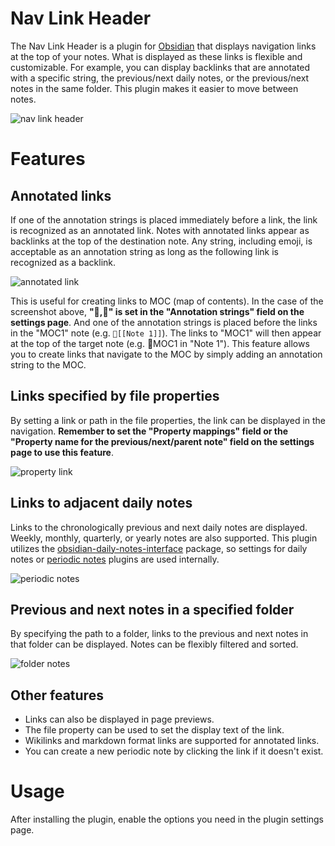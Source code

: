 # Nav Link Header

The Nav Link Header is a plugin for [Obsidian](https://obsidian.md/) that displays navigation
links at the top of your notes. What is displayed as these links is flexible and customizable.
For example, you can display backlinks that are annotated with a specific string,
the previous/next daily notes, or the previous/next notes in the same folder.
This plugin makes it easier to move between notes.

![nav link header](https://github.com/user-attachments/assets/c02fc8f9-ba3a-45d7-a9a7-4aecfce8f63b)

# Features

## Annotated links

If one of the annotation strings is placed immediately before a link, the link is recognized as an annotated link.
Notes with annotated links appear as backlinks at the top of the destination note.
Any string, including emoji, is acceptable as an annotation string as long as the following link is recognized as a backlink.

![annotated link](https://github.com/user-attachments/assets/229583d5-053d-4642-a357-a6ad6be2f13a)

This is useful for creating links to MOC (map of contents). In the case of the screenshot above,
**"📌,🔗" is set in the "Annotation strings" field on the settings page**.
And one of the annotation strings is placed before the links in the "MOC1" note (e.g. `📌[[Note 1]]`).
The links to "MOC1" will then appear at the top of the target note (e.g. 📌MOC1 in "Note 1").
This feature allows you to create links that navigate to the MOC by simply adding an annotation string to the MOC.

## Links specified by file properties

By setting a link or path in the file properties, the link can be displayed in the navigation.
**Remember to set the "Property mappings" field or the "Property name for the
previous/next/parent note" field on the settings page to use this feature**.

![property link](https://github.com/user-attachments/assets/670580d0-1099-4308-aadc-6bc8450a9713)

## Links to adjacent daily notes

Links to the chronologically previous and next daily notes are displayed.
Weekly, monthly, quarterly, or yearly notes are also supported.
This plugin utilizes the [obsidian-daily-notes-interface](https://github.com/liamcain/obsidian-daily-notes-interface/tree/main) package,
so settings for daily notes or [periodic notes](https://github.com/liamcain/obsidian-periodic-notes) plugins are used internally.

![periodic notes](https://github.com/user-attachments/assets/7744036f-98bb-4e39-8ea0-5ec797205674)

## Previous and next notes in a specified folder

By specifying the path to a folder, links to the previous and next notes in that folder can be displayed.
Notes can be flexibly filtered and sorted.

![folder notes](https://github.com/user-attachments/assets/8fd13e71-d354-4fb0-9313-70c933edb04d)

## Other features

- Links can also be displayed in page previews.
- The file property can be used to set the display text of the link.
- Wikilinks and markdown format links are supported for annotated links.
- You can create a new periodic note by clicking the link if it doesn't exist.

# Usage

After installing the plugin, enable the options you need in the plugin settings page.
